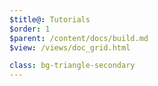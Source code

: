 ```yaml
---
$title@: Tutorials
$order: 1
$parent: /content/docs/build.md
$view: /views/doc_grid.html

class: bg-triangle-secondary
---
```

